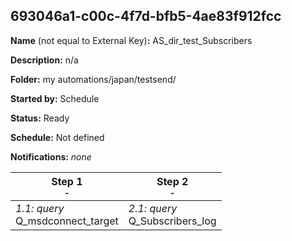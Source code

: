 ## 693046a1-c00c-4f7d-bfb5-4ae83f912fcc

**Name** (not equal to External Key)**:** AS_dir_test_Subscribers

**Description:** n/a

**Folder:** my automations/japan/testsend/

**Started by:** Schedule

**Status:** Ready

**Schedule:** Not defined

**Notifications:** _none_


| Step 1<br>_<small>-</small>_ | Step 2<br>_<small>-</small>_ |
| --- | --- |
| _1.1: query_<br>Q_msdconnect_target | _2.1: query_<br>Q_Subscribers_log |
